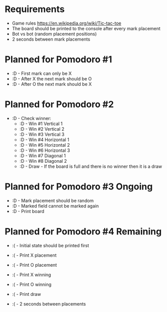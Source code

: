 # Requirements
* Game rules https://en.wikipedia.org/wiki/Tic-tac-toe
* The board should be printed to the console after every mark placement
* Bot vs bot (random placement positions)
* 2 seconds between mark placements

# Planned for Pomodoro #1
* :D - First mark can only be X
* :D - After X the next mark should be O
* :D - After O the next mark should be X

# Planned for Pomodoro #2
* :D - Check winner:
    * :D - Win #1 Vertical 1
    * :D - Win #2 Vertical 2
    * :D - Win #3 Vertical 3
    * :D - Win #4 Horizontal 1
    * :D - Win #5 Horizontal 2
    * :D - Win #6 Horizontal 3
    * :D - Win #7 Diagonal 1
    * :D - Win #8 Diagonal 2
    * :D - Draw - If the board is full and there is no winner then it is a draw

# Planned for Pomodoro #3 Ongoing
* :D - Mark placement should be random
* :D - Marked field cannot be marked again
* :D - Print board

# Planned for Pomodoro #4 Remaining
* :( - Initial state should be printed first
* :( - Print X placement
* :( - Print O placement
* :( - Print X winning
* :( - Print O winning
* :( - Print draw

* :( - 2 seconds between placements
